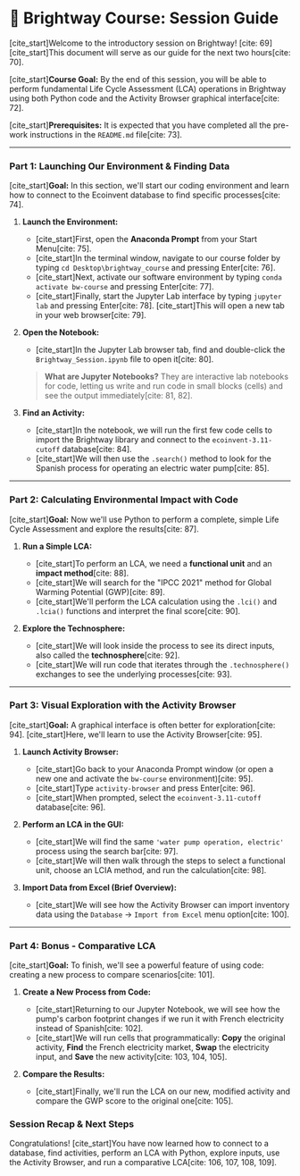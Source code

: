 # 🍃 Brightway Course: Session Guide

[cite_start]Welcome to the introductory session on Brightway! [cite: 69] [cite_start]This document will serve as our guide for the next two hours[cite: 70].

[cite_start]**Course Goal:** By the end of this session, you will be able to perform fundamental Life Cycle Assessment (LCA) operations in Brightway using both Python code and the Activity Browser graphical interface[cite: 72].

[cite_start]**Prerequisites:** It is expected that you have completed all the pre-work instructions in the `README.md` file[cite: 73].

---

### Part 1: Launching Our Environment & Finding Data

[cite_start]**Goal:** In this section, we'll start our coding environment and learn how to connect to the Ecoinvent database to find specific processes[cite: 74].

1.  **Launch the Environment:**
    * [cite_start]First, open the **Anaconda Prompt** from your Start Menu[cite: 75].
    * [cite_start]In the terminal window, navigate to our course folder by typing `cd Desktop\brightway_course` and pressing Enter[cite: 76].
    * [cite_start]Next, activate our software environment by typing `conda activate bw-course` and pressing Enter[cite: 77].
    * [cite_start]Finally, start the Jupyter Lab interface by typing `jupyter lab` and pressing Enter[cite: 78]. [cite_start]This will open a new tab in your web browser[cite: 79].

2.  **Open the Notebook:**
    * [cite_start]In the Jupyter Lab browser tab, find and double-click the `Brightway_Session.ipynb` file to open it[cite: 80].
    > **What are Jupyter Notebooks?** They are interactive lab notebooks for code, letting us write and run code in small blocks (cells) and see the output immediately[cite: 81, 82].

3.  **Find an Activity:**
    * [cite_start]In the notebook, we will run the first few code cells to import the Brightway library and connect to the `ecoinvent-3.11-cutoff` database[cite: 84].
    * [cite_start]We will then use the `.search()` method to look for the Spanish process for operating an electric water pump[cite: 85].

---

### Part 2: Calculating Environmental Impact with Code

[cite_start]**Goal:** Now we'll use Python to perform a complete, simple Life Cycle Assessment and explore the results[cite: 87].

1.  **Run a Simple LCA:**
    * [cite_start]To perform an LCA, we need a **functional unit** and an **impact method**[cite: 88].
    * [cite_start]We will search for the "IPCC 2021" method for Global Warming Potential (GWP)[cite: 89].
    * [cite_start]We'll perform the LCA calculation using the `.lci()` and `.lcia()` functions and interpret the final score[cite: 90].

2.  **Explore the Technosphere:**
    * [cite_start]We will look inside the process to see its direct inputs, also called the **technosphere**[cite: 92].
    * [cite_start]We will run code that iterates through the `.technosphere()` exchanges to see the underlying processes[cite: 93].

---

### Part 3: Visual Exploration with the Activity Browser

[cite_start]**Goal:** A graphical interface is often better for exploration[cite: 94]. [cite_start]Here, we'll learn to use the Activity Browser[cite: 95].

1.  **Launch Activity Browser:**
    * [cite_start]Go back to your Anaconda Prompt window (or open a new one and activate the `bw-course` environment)[cite: 95].
    * [cite_start]Type `activity-browser` and press Enter[cite: 96].
    * [cite_start]When prompted, select the `ecoinvent-3.11-cutoff` database[cite: 96].

2.  **Perform an LCA in the GUI:**
    * [cite_start]We will find the same `'water pump operation, electric'` process using the search bar[cite: 97].
    * [cite_start]We will then walk through the steps to select a functional unit, choose an LCIA method, and run the calculation[cite: 98].

3.  **Import Data from Excel (Brief Overview):**
    * [cite_start]We will see how the Activity Browser can import inventory data using the `Database` -> `Import from Excel` menu option[cite: 100].

---

### Part 4: Bonus - Comparative LCA

[cite_start]**Goal:** To finish, we'll see a powerful feature of using code: creating a new process to compare scenarios[cite: 101].

1.  **Create a New Process from Code:**
    * [cite_start]Returning to our Jupyter Notebook, we will see how the pump's carbon footprint changes if we run it with French electricity instead of Spanish[cite: 102].
    * [cite_start]We will run cells that programmatically: **Copy** the original activity, **Find** the French electricity market, **Swap** the electricity input, and **Save** the new activity[cite: 103, 104, 105].

2.  **Compare the Results:**
    * [cite_start]Finally, we'll run the LCA on our new, modified activity and compare the GWP score to the original one[cite: 105].

### Session Recap & Next Steps

Congratulations! [cite_start]You have now learned how to connect to a database, find activities, perform an LCA with Python, explore inputs, use the Activity Browser, and run a comparative LCA[cite: 106, 107, 108, 109].